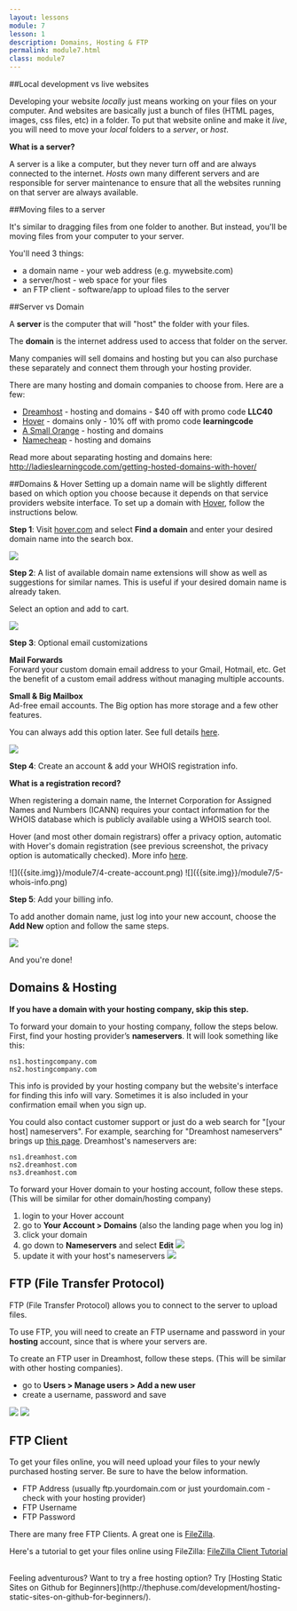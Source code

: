 ```yaml
---
layout: lessons
module: 7
lesson: 1
description: Domains, Hosting & FTP
permalink: module7.html
class: module7
---
```


##Local development vs live websites

Developing your website *locally* just means working on your files on your computer. And websites are basically just a bunch of files (HTML pages, images, css files, etc) in a folder. To put that website online and make it *live*, you will need to move your *local* folders to a *server*, or *host*. 

**What is a server?**

A server is a like a computer, but they never turn off and are always connected to the internet. *Hosts* own many different servers and are responsible for server maintenance to ensure that all the websites running on that server are always available. 

##Moving files to a server

It's similar to dragging files from one folder to another. But instead, you'll be moving files from your computer to your server.

You'll need 3 things:

* a domain name - your web address (e.g. mywebsite.com)
* a server/host - web space for your files
* an FTP client - software/app to upload files to the server


##Server vs Domain

A **server** is the computer that will "host" the folder with your files.

The **domain** is the internet address used to access that folder on the server.

Many companies will sell domains and hosting but you can also purchase these separately and connect them through your hosting provider.

There are many hosting and domain companies to choose from. Here are a few:

* [Dreamhost](http://www.dreamhost.com/r.cgi?2085384) - hosting and domains - $40 off with promo code **LLC40**
* [Hover](Hover.com/learningcode) - domains only - 10% off with promo code **learningcode**
* [A Small Orange](https://asmallorange.com/) - hosting and domains
* [Namecheap](https://www.namecheap.com/) - hosting and domains


Read more about separating hosting and domains here:<br>
<http://ladieslearningcode.com/getting-hosted-domains-with-hover/>

##Domains & Hover
Setting up a domain name will be slightly different based on which option you choose because it depends on that service providers website interface.  To set up a domain with [Hover](Hover.com/learningcode), follow the instructions below.

**Step 1**: Visit [hover.com](http://hover.com) and select **Find a domain** and enter your desired domain name into the search box.

![]({{site.img}}/module7/1-search-domain.png)

**Step 2**: A list of available domain name extensions will show as well as suggestions for similar names.  This is useful if your desired domain name is already taken.

Select an option and add to cart.

![]({{site.img}}/module7/2-domain-options.gif)

**Step 3**: Optional email customizations

**Mail Forwards**  
Forward your custom domain email address to your Gmail, Hotmail, etc.  Get the benefit of a custom email address without managing multiple accounts.

**Small & Big Mailbox**  
Ad-free email accounts. The Big option has more storage and a few other features.

You can always add this option later. See full details [here](https://www.hover.com/email).

![]({{site.img}}/module7/3-cart-email-options.png)

**Step 4**: Create an account & add your WHOIS registration info.

**What is a registration record?**

When registering a domain name, the Internet Corporation for Assigned Names and Numbers (ICANN) requires your contact information for the WHOIS database which is publicly available using a WHOIS search tool. 

Hover (and most other domain registrars) offer a privacy option, automatic with Hover's domain registration (see previous screenshot, the privacy option is automatically checked).  More info [here](https://help.hover.com/entries/21196313-Domain-WHOIS-Privacy).


<div markdown="1" class="two-col">
![]({{site.img}}/module7/4-create-account.png)
![]({{site.img}}/module7/5-whois-info.png)
</div>

**Step 5**: Add your billing info. 

To add another domain name, just log into your new account, choose the **Add New** option and follow the same steps.

![]({{site.img}}/module7/6-get-another-domain.png)

And you're done!

## Domains & Hosting

**If you have a domain with your hosting company, skip this step.**

To forward your domain to your hosting company, follow the steps below. First, find your hosting provider’s **nameservers**. It will look something like this:

    ns1.hostingcompany.com
    ns2.hostingcompany.com

This info is provided by your hosting company but the website's interface for finding this info will vary. Sometimes it is also included in your confirmation email when you sign up.

You could also contact customer support or just do a web search for "[your host] nameservers".  For example, searching for "Dreamhost nameservers" brings up [this page](http://wiki.dreamhost.com/Nameservers).  Dreamhost's nameservers are:

    ns1.dreamhost.com
    ns2.dreamhost.com
    ns3.dreamhost.com

To forward your Hover domain to your hosting account, follow these steps. (This will be similar for other domain/hosting company)

1. login to your Hover account
1. go to **Your Account > Domains** (also the landing page when you log in)
1. click your domain
1. go down to **Nameservers** and select **Edit**
  ![]({{site.img}}/module7/hover-nameservers-1.png)
1. update it with your host's nameservers
  ![]({{site.img}}/module7/hover-nameservers-2.png)

## FTP (File Transfer Protocol)

FTP (File Transfer Protocol) allows you to connect to the server to upload files.

To use FTP, you will need to create an FTP username and password in your **hosting** account, since that is where your servers are.

To create an FTP user in Dreamhost, follow these steps. (This will be similar with other hosting companies).

* go to **Users > Manage users > Add a new user**
* create a username, password and save

![]({{site.img}}/module7/dreamhost-ftp-1.png)
![]({{site.img}}/module7/dreamhost-ftp-2.png)


## FTP Client

To get your files online, you will need upload your files to your newly purchased hosting server. Be sure to have the below information.

* FTP Address (usually ftp.yourdomain.com or just yourdomain.com - check with your hosting provider)
* FTP Username
* FTP Password

There are many free FTP Clients.  A great one is [FileZilla](https://filezilla-project.org).

Here's a tutorial to get your files online using FileZilla: [FileZilla Client Tutorial](https://wiki.filezilla-project.org/FileZilla_Client_Tutorial_%28en%29)

<br>
Feeling adventurous? Want to try a free hosting option?  
Try [Hosting Static Sites on Github for Beginners](http://thephuse.com/development/hosting-static-sites-on-github-for-beginners/).
